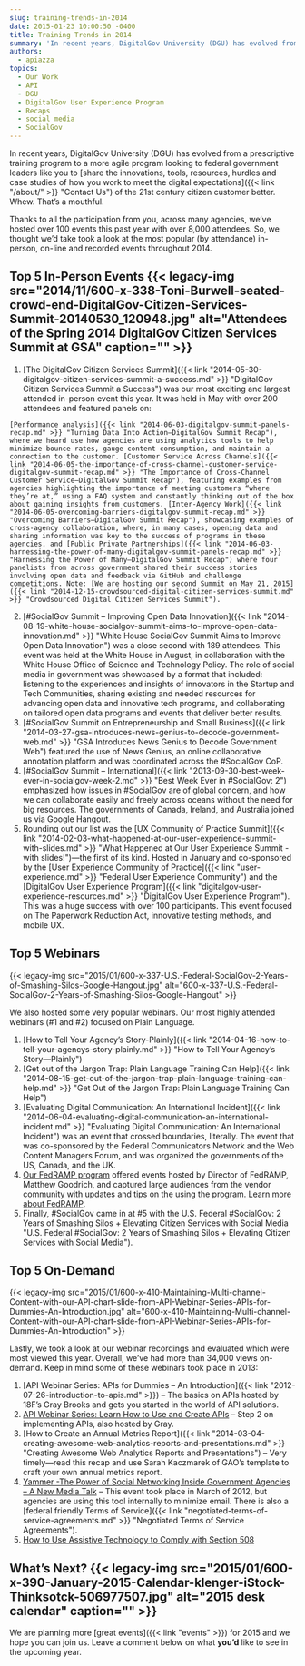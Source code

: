 ```yaml
---
slug: training-trends-in-2014
date: 2015-01-23 10:00:50 -0400
title: Training Trends in 2014
summary: 'In recent years, DigitalGov University (DGU) has evolved from a prescriptive training program to a more agile program looking to federal government leaders like you to share the innovations, tools, resources, hurdles and case studies of how you work to meet the digital expectations of the 21st century citizen customer better. Whew. That’s a mouthful.'
authors:
  - apiazza
topics:
  - Our Work
  - API
  - DGU
  - DigitalGov User Experience Program
  - Recaps
  - social media
  - SocialGov
---
```


In recent years, DigitalGov University (DGU) has evolved from a prescriptive training program to a more agile program looking to federal government leaders like you to [share the innovations, tools, resources, hurdles and case studies of how you work to meet the digital expectations]({{< link "/about/" >}} "Contact Us") of the 21st century citizen customer better. Whew. That’s a mouthful.

Thanks to all the participation from you, across many agencies, we’ve hosted over 100 events this past year with over 8,000 attendees. So, we thought we’d take took a look at the most popular (by attendance) in-person, on-line and recorded events throughout 2014.

## Top 5 In-Person Events {{< legacy-img src="2014/11/600-x-338-Toni-Burwell-seated-crowd-end-DigitalGov-Citizen-Services-Summit-20140530_120948.jpg" alt="Attendees of the Spring 2014 DigitalGov Citizen Services Summit at GSA" caption="" >}}

  1. [The DigitalGov Citizen Services Summit]({{< link "2014-05-30-digitalgov-citizen-services-summit-a-success.md" >}} "DigitalGov Citizen Services Summit a Success") was our most exciting and largest attended in-person event this year. It was held in May with over 200 attendees and featured panels on:

    [Performance analysis]({{< link "2014-06-03-digitalgov-summit-panels-recap.md" >}} "Turning Data Into Action—DigitalGov Summit Recap"), where we heard use how agencies are using analytics tools to help minimize bounce rates, gauge content consumption, and maintain a connection to the customer. [Customer Service Across Channels]({{< link "2014-06-05-the-importance-of-cross-channel-customer-service-digitalgov-summit-recap.md" >}} "The Importance of Cross-Channel Customer Service—DigitalGov Summit Recap"), featuring examples from agencies highlighting the importance of meeting customers “where they’re at,” using a FAQ system and constantly thinking out of the box about gaining insights from customers. [Inter-Agency Work]({{< link "2014-06-05-overcoming-barriers-digitalgov-summit-recap.md" >}} "Overcoming Barriers—DigitalGov Summit Recap"), showcasing examples of cross-agency collaboration, where, in many cases, opening data and sharing information was key to the success of programs in these agencies, and [Public Private Partnerships]({{< link "2014-06-03-harnessing-the-power-of-many-digitalgov-summit-panels-recap.md" >}} "Harnessing the Power of Many—DigitalGov Summit Recap") where four panelists from across government shared their success stories involving open data and feedback via GitHub and challenge competitions. Note: [We are hosting our second Summit on May 21, 2015]({{< link "2014-12-15-crowdsourced-digital-citizen-services-summit.md" >}} "Crowdsourced Digital Citizen Services Summit").
  2. [#SocialGov Summit &#8211; Improving Open Data Innovation]({{< link "2014-08-19-white-house-socialgov-summit-aims-to-improve-open-data-innovation.md" >}} "White House SocialGov Summit Aims to Improve Open Data Innovation") was a close second with 189 attendees. This event was held at the White House in August, in collaboration with the White House Office of Science and Technology Policy. The role of social media in government was showcased by a format that included: listening to the experiences and insights of innovators in the Startup and Tech Communities, sharing existing and needed resources for advancing open data and innovative tech programs, and collaborating on tailored open data programs and events that deliver better results.
  3. [#SocialGov Summit on Entrepreneurship and Small Business]({{< link "2014-03-27-gsa-introduces-news-genius-to-decode-government-web.md" >}} "GSA Introduces News Genius to Decode Government Web") featured the use of News Genius, an online collaborative annotation platform and was coordinated across the #SocialGov CoP.
  4. [#SocialGov Summit &#8211; International]({{< link "2013-09-30-best-week-ever-in-socialgov-week-2.md" >}} "Best Week Ever in #SocialGov: 2") emphasized how issues in #SocialGov are of global concern, and how we can collaborate easily and freely across oceans without the need for big resources. The governments of Canada, Ireland, and Australia joined us via Google Hangout.
  5. Rounding out our list was the [UX Community of Practice Summit]({{< link "2014-02-03-what-happened-at-our-user-experience-summit-with-slides.md" >}} "What Happened at Our User Experience Summit - with slides!")—the first of its kind. Hosted in January and co-sponsored by the [User Experience Community of Practice]({{< link "user-experience.md" >}} "Federal User Experience Community") and the [DigitalGov User Experience Program]({{< link "digitalgov-user-experience-resources.md" >}} "DigitalGov User Experience Program"). This was a huge success with over 100 participants. This event focused on The Paperwork Reduction Act, innovative testing methods, and mobile UX.

## Top 5 Webinars

{{< legacy-img src="2015/01/600-x-337-U.S.-Federal-SocialGov-2-Years-of-Smashing-Silos-Google-Hangout.jpg" alt="600-x-337-U.S.-Federal-SocialGov-2-Years-of-Smashing-Silos-Google-Hangout" >}}

We also hosted some very popular webinars. Our most highly attended webinars (#1 and #2) focused on Plain Language.

  1.  [How to Tell Your Agency’s Story-Plainly]({{< link "2014-04-16-how-to-tell-your-agencys-story-plainly.md" >}} "How to Tell Your Agency’s Story—Plainly")
  2. [Get out of the Jargon Trap: Plain Language Training Can Help]({{< link "2014-08-15-get-out-of-the-jargon-trap-plain-language-training-can-help.md" >}} "Get Out of the Jargon Trap: Plain Language Training Can Help")
  3. [Evaluating Digital Communication: An International Incident]({{< link "2014-06-04-evaluating-digital-communication-an-international-incident.md" >}} "Evaluating Digital Communication: An International Incident") was an event that crossed boundaries, literally. The event that was co-sponsored by the Federal Communicators Network and the Web Content Managers Forum, and was organized the governments of the US, Canada, and the UK.
  4. [Our FedRAMP program](http://cloud.cio.gov) offered events hosted by Director of FedRAMP, Matthew Goodrich, and captured large audiences from the vendor community with updates and tips on the using the program. [Learn more about FedRAMP](http://cloud.cio.gov).
  5. Finally, #SocialGov came in at #5 with the U.S. Federal #SocialGov: 2 Years of Smashing Silos + Elevating Citizen Services with Social Media "U.S. Federal #SocialGov: 2 Years of Smashing Silos + Elevating Citizen Services with Social Media").

## Top 5 On-Demand

{{< legacy-img src="2015/01/600-x-410-Maintaining-Multi-channel-Content-with-our-API-chart-slide-from-API-Webinar-Series-APIs-for-Dummies-An-Introduction.jpg" alt="600-x-410-Maintaining-Multi-channel-Content-with-our-API-chart-slide-from-API-Webinar-Series-APIs-for-Dummies-An-Introduction" >}}

Lastly, we took a look at our webinar recordings and evaluated which were most viewed this year. Overall, we&#8217;ve had more than 34,000 views on-demand. Keep in mind some of these webinars took place in 2013:

  1. [API Webinar Series: APIs for Dummies &#8211; An Introduction]({{< link "2012-07-26-introduction-to-apis.md" >}}) &#8211; The basics on APIs hosted by 18F’s Gray Brooks and gets you started in the world of API solutions.
  2. [API Webinar Series: Learn How to Use and Create APIs](http://www.youtube.com/watch?v=SgJq4Ukx6yU&feature=youtube_gdata) &#8211; Step 2 on implementing APIs, also hosted by Gray.
  3. [How to Create an Annual Metrics Report]({{< link "2014-03-04-creating-awesome-web-analytics-reports-and-presentations.md" >}} "Creating Awesome Web Analytics Reports and Presentations") &#8211; Very timely—read this recap and use Sarah Kaczmarek of GAO’s template to craft your own annual metrics report.
  4. [Yammer -The Power of Social Networking Inside Government Agencies &#8211; A New Media Talk](http://www.youtube.com/watch?v=GtOvdN5t7n0&feature=youtube_gdata) &#8211; This event took place in March of 2012, but agencies are using this tool internally to minimize email. There is also a [federal friendly Terms of Service]({{< link "negotiated-terms-of-service-agreements.md" >}} "Negotiated Terms of Service Agreements").
  5. [How to Use Assistive Technology to Comply with Section 508](http://www.youtube.com/watch?v=4XJcswWmmAw&feature=youtube_gdata)

## What’s Next? {{< legacy-img src="2015/01/600-x-390-January-2015-Calendar-klenger-iStock-Thinksotck-506977507.jpg" alt="2015 desk calendar" caption="" >}}

We are planning more [great events]({{< link "events" >}}) for 2015 and we hope you can join us. Leave a comment below on what **you’d** like to see in the upcoming year.
